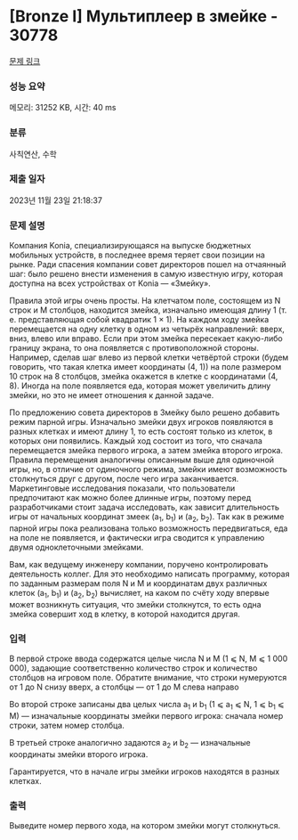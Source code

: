 # [Bronze I] Мультиплеер в змейке - 30778 

[문제 링크](https://www.acmicpc.net/problem/30778) 

### 성능 요약

메모리: 31252 KB, 시간: 40 ms

### 분류

사칙연산, 수학

### 제출 일자

2023년 11월 23일 21:18:37

### 문제 설명

<p>Компания Konia, специализирующаяся на выпуске бюджетных мобильных устройств, в последнее время теряет свои позиции на рынке. Ради спасения компании совет директоров пошел на отчаянный шаг: было решено внести изменения в самую известную игру, которая доступна на всех устройствах от Konia — «Змейку».</p>

<p>Правила этой игры очень просты. На клетчатом поле, состоящем из N строк и M столбцов, находится змейка, изначально имеющая длину 1 (т. е. представляющая собой квадратик 1 × 1). На каждом ходу змейка перемещается на одну клетку в одном из четырёх направлений: вверх, вниз, влево или вправо. Если при этом змейка пересекает какую-либо границу экрана, то она появляется с противоположной стороны. Например, сделав шаг влево из первой клетки четвёртой строки (будем говорить, что такая клетка имеет координаты (4, 1)) на поле размером 10 строк на 8 столбцов, змейка окажется в клетке с координатами (4, 8). Иногда на поле появляется еда, которая может увеличить длину змейки, но это не имеет отношения к данной задаче.</p>

<p>По предложению совета директоров в Змейку было решено добавить режим парной игры. Изначально змейки двух игроков появляются в разных клетках и имеют длину 1, то есть состоят только из клеток, в которых они появились. Каждый ход состоит из того, что сначала перемещается змейка первого игрока, а затем змейка второго игрока. Правила перемещения аналогичны описанным выше для одиночной игры, но, в отличие от одиночного режима, змейки имеют возможность столкнуться друг с другом, после чего игра заканчивается. Маркетинговые исследования показали, что пользователи предпочитают как можно более длинные игры, поэтому перед разработчиками стоит задача исследовать, как зависит длительность игры от начальных координат змеек (a<sub>1</sub>, b<sub>1</sub>) и (a<sub>2</sub>, b<sub>2</sub>). Так как в режиме парной игры пока реализована только возможность передвигаться, еда на поле не появляется, и фактически игра сводится к управлению двумя одноклеточными змейками.</p>

<p>Вам, как ведущему инженеру компании, поручено контролировать деятельность коллег. Для это необходимо написать программу, которая по заданным размерам поля N и M и координатам двух различных клеток (a<sub>1</sub>, b<sub>1</sub>) и (a<sub>2</sub>, b<sub>2</sub>) вычисляет, на каком по счёту ходу впервые может возникнуть ситуация, что змейки столкнутся, то есть одна змейка совершит ход в клетку, в которой находится другая.</p>

### 입력 

 <p>В первой строке ввода содержатся целые числа N и M (1 ⩽ N, M ⩽ 1 000 000), задающие соответственно количество строк и количество столбцов на игровом поле. Обратите внимание, что строки нумеруются от 1 до N снизу вверх, а столбцы — от 1 до M слева направо</p>

<p>Во второй строке записаны два целых числа a<sub>1</sub> и b<sub>1</sub> (1 ⩽ a<sub>1</sub> ⩽ N, 1 ⩽ b<sub>1</sub> ⩽ M) — изначальные координаты змейки первого игрока: сначала номер строки, затем номер столбца.</p>

<p>В третьей строке аналогично задаются a<sub>2</sub> и b<sub>2</sub> — изначальные координаты змейки второго игрока.</p>

<p>Гарантируется, что в начале игры змейки игроков находятся в разных клетках.</p>

### 출력 

 <p>Выведите номер первого хода, на котором змейки могут столкнуться.</p>

